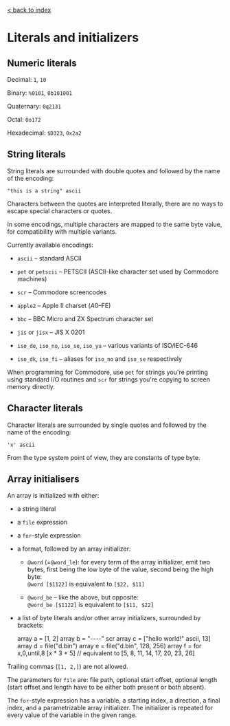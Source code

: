 [< back to index](../index.md)

# Literals and initializers

## Numeric literals

Decimal: `1`, `10`

Binary: `%0101`, `0b101001`

Quaternary: `0q2131`

Octal: `0o172`

Hexadecimal: `$D323`, `0x2a2`

## String literals

String literals are surrounded with double quotes and followed by the name of the encoding:

    "this is a string" ascii

Characters between the quotes are interpreted literally, 
there are no ways to escape special characters or quotes.

In some encodings, multiple characters are mapped to the same byte value,
for compatibility with multiple variants.

Currently available encodings:

* `ascii` – standard ASCII

* `pet` or `petscii` – PETSCII (ASCII-like character set used by Commodore machines)

* `scr` – Commodore screencodes

* `apple2` – Apple II charset ($A0–$FE)

* `bbc` – BBC Micro and ZX Spectrum character set

* `jis` or `jisx` – JIS X 0201

* `iso_de`, `iso_no`, `iso_se`, `iso_yu` – various variants of ISO/IEC-646
 
* `iso_dk`, `iso_fi` – aliases for `iso_no` and `iso_se` respectively

When programming for Commodore,
use `pet` for strings you're printing using standard I/O routines
and `scr` for strings you're copying to screen memory directly.

## Character literals

Character literals are surrounded by single quotes and followed by the name of the encoding: 

    'x' ascii

From the type system point of view, they are constants of type byte.

## Array initialisers 

An array is initialized with either:

* a string literal

* a `file` expression

* a `for`-style expression

* a format, followed by an array initializer:

   *   `@word` (=`@word_le`): for every term of the array initializer, emit two bytes, first being the low byte of the value, second being the high byte:      
       `@word [$1122]` is equivalent to `[$22, $11]`
   
   *   `@word_be` – like the above, but opposite:  
       `@word_be [$1122]` is equivalent to `[$11, $22]`
   

* a list of byte literals and/or other array initializers, surrounded by brackets:


    array a = [1, 2]
    array b = "----" scr
    array c = ["hello world!" ascii, 13]
    array d = file("d.bin")
    array e = file("d.bin", 128, 256)
    array f = for x,0,until,8 [x * 3 + 5]  // equivalent to [5, 8, 11, 14, 17, 20, 23, 26]

Trailing commas (`[1, 2,]`) are not allowed.

The parameters for `file` are: file path, optional start offset, optional length
(start offset and length have to be either both present or both absent).

The `for`-style expression has a variable, a starting index, a direction, a final index, 
and a parametrizable array initializer.
The initializer is repeated for every value of the variable in the given range.
